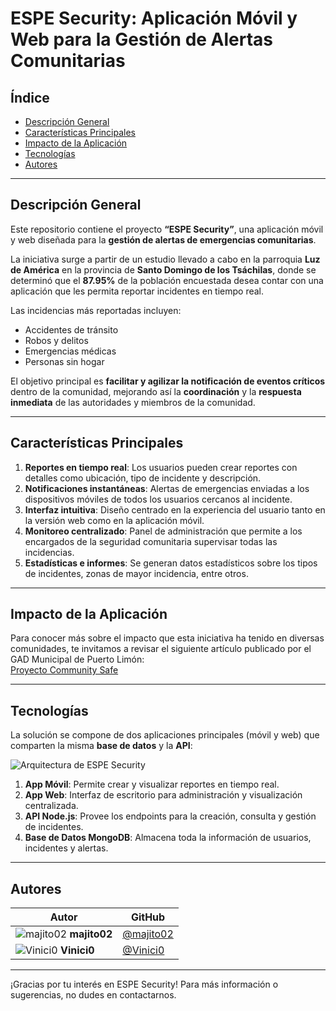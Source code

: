
# ESPE Security: Aplicación Móvil y Web para la Gestión de Alertas Comunitarias

## Índice
- [Descripción General](#descripción-general)
- [Características Principales](#características-principales)
- [Impacto de la Aplicación](#impacto-de-la-aplicación)
- [Tecnologías](#tecnologías)
- [Autores](#autores)

---

## Descripción General
Este repositorio contiene el proyecto **“ESPE Security”**, una aplicación móvil y web diseñada para la **gestión de alertas de emergencias comunitarias**.

La iniciativa surge a partir de un estudio llevado a cabo en la parroquia **Luz de América** en la provincia de **Santo Domingo de los Tsáchilas**, donde se determinó que el **87.95%** de la población encuestada desea contar con una aplicación que les permita reportar incidentes en tiempo real.

Las incidencias más reportadas incluyen:
- Accidentes de tránsito
- Robos y delitos
- Emergencias médicas
- Personas sin hogar

El objetivo principal es **facilitar y agilizar la notificación de eventos críticos** dentro de la comunidad, mejorando así la **coordinación** y la **respuesta inmediata** de las autoridades y miembros de la comunidad.

---

## Características Principales
1. **Reportes en tiempo real**: Los usuarios pueden crear reportes con detalles como ubicación, tipo de incidente y descripción.  
2. **Notificaciones instantáneas**: Alertas de emergencias enviadas a los dispositivos móviles de todos los usuarios cercanos al incidente.  
3. **Interfaz intuitiva**: Diseño centrado en la experiencia del usuario tanto en la versión web como en la aplicación móvil.  
4. **Monitoreo centralizado**: Panel de administración que permite a los encargados de la seguridad comunitaria supervisar todas las incidencias.  
5. **Estadísticas e informes**: Se generan datos estadísticos sobre los tipos de incidentes, zonas de mayor incidencia, entre otros.

---

## Impacto de la Aplicación
Para conocer más sobre el impacto que esta iniciativa ha tenido en diversas comunidades, te invitamos a revisar el siguiente artículo publicado por el GAD Municipal de Puerto Limón:  
[Proyecto Community Safe](https://puertolimon.gob.ec/noticias/proyecto-community-safe/)



---

## Tecnologías
La solución se compone de dos aplicaciones principales (móvil y web) que comparten la misma **base de datos** y la **API**:

![Arquitectura de ESPE Security](https://github.com/user-attachments/assets/80d4a16a-9974-4d21-8259-24e83cd599a8)

1. **App Móvil**: Permite crear y visualizar reportes en tiempo real.  
2. **App Web**: Interfaz de escritorio para administración y visualización centralizada.  
3. **API Node.js**: Provee los endpoints para la creación, consulta y gestión de incidentes.  
4. **Base de Datos MongoDB**: Almacena toda la información de usuarios, incidentes y alertas.

---

## Autores
| Autor                                                                 | GitHub                                              |
| --------------------------------------------------------------------- | --------------------------------------------------- |
| ![majito02](https://github.com/majito02.png?size=40) **majito02**     | [@majito02](https://github.com/majito02)           |
| ![Vinici0](https://github.com/Vinici0.png?size=40) **Vinici0**        | [@Vinici0](https://github.com/Vinici0)             |

---

¡Gracias por tu interés en ESPE Security! Para más información o sugerencias, no dudes en contactarnos.
